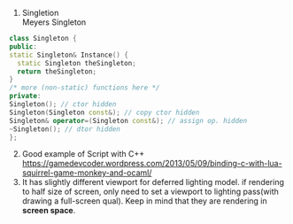 1. Singletion  
Meyers Singleton  
```c++
class Singleton {
public:
static Singleton& Instance() {
  static Singleton theSingleton;
  return theSingleton;
}
/* more (non-static) functions here */
private:
Singleton(); // ctor hidden
Singleton(Singleton const&); // copy ctor hidden
Singleton& operator=(Singleton const&); // assign op. hidden
~Singleton(); // dtor hidden
};
```
2. Good example of Script with C++  
https://gamedevcoder.wordpress.com/2013/05/09/binding-c-with-lua-squirrel-game-monkey-and-ocaml/
3. It has slightly different viewport for deferred lighting model. if rendering to half size of screen, only need to set a viewport to lighting pass(with drawing a full-screen qual). Keep in mind that they are rendering in **screen space**.

